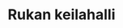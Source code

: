 ---
title: Rukan keilahalli
ruka: ye
aktiviteetti: ye
slug: https://rukankeilahalli.fi/
update: 2022-03-26-09:38
products: Kahdeksanraitainen keilahallimme tarjoaa upeat puitteet niin aloittelijoille kuin vaativammillekin harrastajille!
---